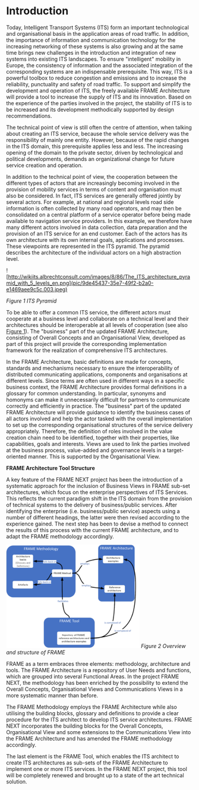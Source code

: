 ﻿# Introduction

Today, Intelligent Transport Systems (ITS) form an important technological and organisational basis in the application areas of road traffic. In addition, the importance of information and communication technology for the increasing networking of these systems is also growing and at the same time brings new challenges in the introduction and integration of new systems into existing ITS landscapes. To ensure "intelligent" mobility in Europe, the consistency of information and the associated integration of the corresponding systems are an indispensable prerequisite. This way, ITS is a powerful toolbox to reduce congestion and emissions and to increase the reliability, punctuality and safety of road traffic. To support and simplify the development and operation of ITS, the freely available FRAME Architecture will provide a tool to increase the supply of ITS and its innovation. Based on the experience of the parties involved in the project, the stability of ITS is to be increased and its development methodically supported by design recommendations.

The technical point of view is still often the centre of attention, when talking about creating an ITS service, because the whole service delivery was the responsibility of mainly one entity. However, because of the rapid changes in the ITS domain, this prerequisite applies less and less. The increasing opening of the domain to the private sector, driven by technological and political developments, demands an organizational change for future service creation and operation.

In addition to the technical point of view, the cooperation between the different types of actors that are increasingly becoming involved in the provision of mobility services in terms of content and organisation must also be considered. In fact, ITS services are generally offered jointly by several actors. For example, at national and regional levels road side information is often collected by many road operators, and may then be consolidated on a central platform of a service operator before being made available to navigation service providers. In this example, we therefore have many different actors involved in data collection, data preparation and the provision of an ITS service for an end customer. Each of the actors has its own architecture with its own internal goals, applications and processes. These viewpoints are represented in the ITS pyramid. The pyramid describes the architecture of the individual actors on a high abstraction level.

![http://wikiits.albrechtconsult.com/images/8/86/The_ITS_architecture_pyramid_with_5_levels_en.png](pic/9de45437-35e7-49f2-b2a0-e1469aee9c5c.003.jpeg)

<a name="_ref12284192"></a>*Figure 1 ITS Pyramid*

To be able to offer a common ITS service, the different actors must cooperate at a business level and collaborate on a technical level and their architectures should be interoperable at all levels of cooperation (see also [Figure 1](#_ref12284192)). The "business" part of the updated FRAME Architecture, consisting of Overall Concepts and an Organisational View, developed as part of this project will provide the corresponding implementation framework for the realization of comprehensive ITS architectures.

In the FRAME Architecture, basic definitions are made for concepts, standards and mechanisms necessary to ensure the interoperability of distributed communicating applications, components and organisations at different levels. Since terms are often used in different ways in a specific business context, the FRAME Architecture provides formal definitions in a glossary for common understanding. In particular, synonyms and homonyms can make it unnecessarily difficult for partners to communicate correctly and efficiently in practice. The "business" part of the updated FRAME Architecture will provide guidance to identify the business cases of all actors involved and help the actor tasked with the overall implementation to set up the corresponding organisational structures of the service delivery appropriately. Therefore, the definition of roles involved in the value creation chain need to be identified, together with their properties, like capabilities, goals and interests. Views are used to link the parties involved at the business process, value-added and governance levels in a target-oriented manner. This is supported by the Organisational View.


**FRAME Architecture Tool Structure**

A key feature of the FRAME NEXT project has been the introduction of a systematic approach for the inclusion of Business Views in FRAME sub-set architectures, which focus on the enterprise perspectives of ITS Services. This reflects the current paradigm shift in the ITS domain from the provision of technical systems to the delivery of business/public services. After identifying the enterprise (i.e. business/public service) aspects using a number of different headings, the latter were then revised according to the experience gained. The next step has been to devise a method to connect the results of this process with the current FRAME architecture, and to adapt the FRAME methodology accordingly.

![](pic/9de45437-35e7-49f2-b2a0-e1469aee9c5c.004.png)
*Figure 2 Overview and structure of FRAME*

FRAME as a term embraces three elements: methodology, architecture and tools. The FRAME Architecture is a repository of User Needs and functions, which are grouped into several Functional Areas. In the project FRAME NEXT, the methodology has been enriched by the possibility to extend the Overall Concepts, Organisational Views and Communications Views in a more systematic manner than before. 

The FRAME Methodology employs the FRAME Architecture while also utilising the building blocks, glossary and definitions to provide a clear procedure for the ITS architect to develop ITS service architectures. FRAME NEXT incorporates the building blocks for the Overall Concepts, Organisational View and some extensions to the Communications View into the FRAME Architecture and has amended the FRAME methodology accordingly. 

The last element is the FRAME Tool, which enables the ITS architect to create ITS architectures as sub-sets of the FRAME Architecture to implement one or more ITS services. In the FRAME NEXT project, this tool will be completely renewed and brought up to a state of the art technical solution.

